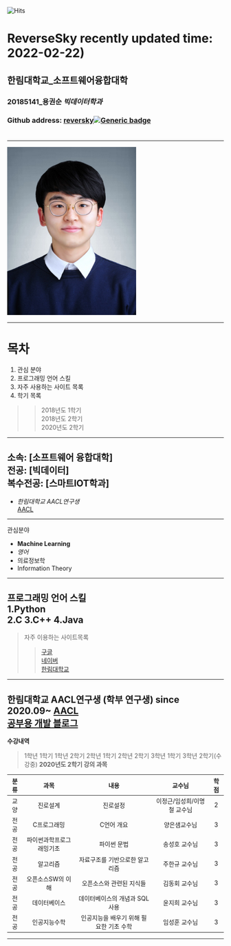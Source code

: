 ![Hits](https://hits.seeyoufarm.com/api/count/incr/badge.svg?url=https://github.com/reversesky)
# ReverseSky recently updated time: 2022-02-22)
## 한림대학교_소프트웨어융합대학
### 20185141_용권순 *빅데이터학과*
### Github address: [reversky][github][![Generic badge](https://img.shields.io/badge/github-go-blue?logo=github)](https://github.com/reversesky)<br><br>
------
<img src ="200kb_2.jpg"  alt="YKS" height="390" width="300">   
<!이미지를 삽입하는 방법, height는 세로를 width는 높이를 나타낸다. >


******  
# 목차
1. 관심 분야
2. 프로그래밍 언어 스킬
3. 자주 사용하는 사이트 목록
4. 학기 목록
>>2018년도 1학기  
>>2018년도 2학기  
>>2020년도 2학기  
*******  
소속: [소프트웨어 융합대학]   
전공: [빅데이터]    
복수전공: [스마트IOT학과]   
--------------
* *한림대학교 AACL연구생*  
[AACL][aacl]
-----------
관심분야   
* **Machine Learning**   
* *영어*
* 의료정보학  
* Information Theory
--------
 프로그래밍 언어 스킬    
1.Python  
2.C
3.C++
4.Java    
------
>자주 이용하는 사이트목록 
>> [구글][google]   
>> [네이버][naver]   
>> [한림대학교][hallym]   
--------
한림대학교 AACL연구생 (학부 연구생) since 2020.09~
[AACL][aacl]  
[공부용 개발 블로그](https://velog.io/@reversesky)
---------

**수강내역**
> 1학년 1학기
> 1학년 2학기
> 2학년 1학기
> 2학년 2학기
> 3학년 1학기
> 3학년 2학기(수강중)
**2020년도 2학기 강의 과목**   

|분류|과목|내용|교수님|학점|
|:---:|:---:|:---:|:---:|:---:|
|교양|진로설계|진로설정|이정근/임성희/이명철 교수님|2|
|전공|C프로그래밍|C언어 개요|양은샘교수님|3|
|전공|파이썬과학프로그래밍기초|파이썬 문법|송성호 교수님|3|
|전공|알고리즘|자료구조를 기반으로한 알고리즘|주한규 교수님|3|
|전공|오픈소스SW의 이해|오픈소스와 관련된 지식들|김동회 교수님|3|
|전공|데이터베이스|데이터베이스의 개념과 SQL사용|윤지희 교수님|3|
|전공|인공지능수학|인공지능을 배우기 위해 필요한 기초 수학|임성훈 교수님|3|   
------------



     
     
[aacl]:https://sites.google.com/view/ai-comm-lab/home
[github]: http://github.com/reversesky  
[google]: http://www.google.com  
[naver]: http://www.naver.com   
[hallym]: http://www.hallym.ac.kr  
[elllo]: https://www.elllo.org/index.htm
